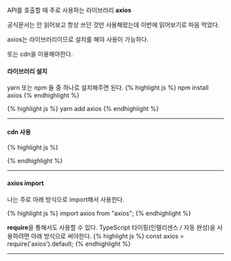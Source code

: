 API를 호출할 때 주로 사용하는 라이브러리 **axios**

공식문서는 안 읽어보고 항상 쓰던 것만 사용해왔는데 이번에 읽어보기로 마음 먹었다.

axios는 라이브러리이므로 설치를 해야 사용이 가능하다.

또는 cdn을 이용해야한다.


#### 라이브러리 설치

yarn 또는 npm 둘 중 하나로 설치해주면 된다.
{% highlight js %}
  npm install axios
{% endhighlight %}

{% highlight js %}
yarn add axios
{% endhighlight %}

***

#### cdn 사용

{% highlight js %}
<script src="https://cdn.jsdelivr.net/npm/axios/dist/axios.min.js"></script>
{% endhighlight %}

***

#### axios import
나는 주로 아래 방식으로 import해서 사용한다.


{% highlight js %}
import axios from "axios";
{% endhighlight %}

**require**을 통해서도 사용할 수 있다.
TypeScript 타이핑(인텔리센스 / 자동 완성)을 사용하려면 아래 방식으로 써야한다.
{% highlight js %}
const axios = require('axios').default;
{% endhighlight %}

***
